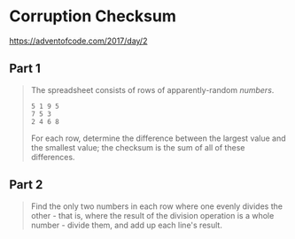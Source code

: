 # Corruption Checksum

https://adventofcode.com/2017/day/2

## Part 1

> The spreadsheet consists of rows of apparently-random _numbers_.
>
>     5 1 9 5
>     7 5 3
>     2 4 6 8
>
> For each row, determine the difference between the largest value and
> the smallest value; the checksum is the sum of all of these
> differences.

## Part 2

> Find the only two numbers in each row where one evenly divides the
> other - that is, where the result of the division operation is a
> whole number - divide them, and add up each line's result.
